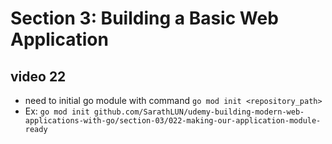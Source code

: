 # Section 3: Building a Basic Web Application

## video 22

- need to initial go module with command `go mod init <repository_path>`
- Ex: `go mod init github.com/SarathLUN/udemy-building-modern-web-applications-with-go/section-03/022-making-our-application-module-ready`
